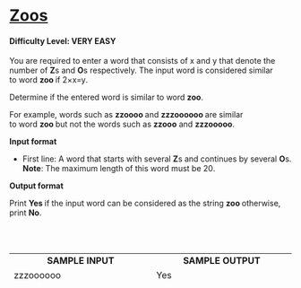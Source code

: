 <!DOCTYPE html>
<html>
<body>


<h1 style="color:Tomato;"><a href="https://www.hackerearth.com/practice/basic-programming/input-output/basics-of-input-output/practice-problems/algorithm/is-zoo-f6f309e7/">Zoos</a></h1>

<h4><b> Difficulty Level: VERY EASY </b></h4>

<div class="soumen-lab">
<p>You are required to enter a word that consists of&nbsp;<span class="mathjax-latex"><span id="MathJax-Element-1-Frame" class="MathJax_SVG" style="display: inline-block; font-style: normal; font-weight: normal; line-height: normal; font-size: 14px; text-indent: 0px; text-align: left; text-transform: none; letter-spacing: normal; word-spacing: normal; overflow-wrap: normal; white-space: nowrap; float: none; direction: ltr; max-width: none; max-height: none; min-width: 0px; min-height: 0px; border: 0px; padding: 0px; margin: 0px; position: relative;" tabindex="0" role="presentation" data-mathml="&lt;math xmlns=&quot;http://www.w3.org/1998/Math/MathML&quot;&gt;&lt;mi&gt;x&lt;/mi&gt;&lt;/math&gt;"><span class="MJX_Assistive_MathML" role="presentation">x</span></span></span>&nbsp;and&nbsp;<span class="mathjax-latex"><span id="MathJax-Element-2-Frame" class="MathJax_SVG" style="display: inline-block; font-style: normal; font-weight: normal; line-height: normal; font-size: 14px; text-indent: 0px; text-align: left; text-transform: none; letter-spacing: normal; word-spacing: normal; overflow-wrap: normal; white-space: nowrap; float: none; direction: ltr; max-width: none; max-height: none; min-width: 0px; min-height: 0px; border: 0px; padding: 0px; margin: 0px; position: relative;" tabindex="0" role="presentation" data-mathml="&lt;math xmlns=&quot;http://www.w3.org/1998/Math/MathML&quot;&gt;&lt;mi&gt;y&lt;/mi&gt;&lt;/math&gt;"><span class="MJX_Assistive_MathML" role="presentation">y</span></span></span>&nbsp;that denote&nbsp;the number of&nbsp;<strong>Z</strong>s&nbsp;and&nbsp;<strong>O</strong>s respectively. The input word is considered similar to&nbsp;word&nbsp;<strong>zoo&nbsp;</strong>if&nbsp;<span class="mathjax-latex"><span id="MathJax-Element-3-Frame" class="MathJax_SVG" style="display: inline-block; font-style: normal; font-weight: normal; line-height: normal; font-size: 14px; text-indent: 0px; text-align: left; text-transform: none; letter-spacing: normal; word-spacing: normal; overflow-wrap: normal; white-space: nowrap; float: none; direction: ltr; max-width: none; max-height: none; min-width: 0px; min-height: 0px; border: 0px; padding: 0px; margin: 0px; position: relative;" tabindex="0" role="presentation" data-mathml="&lt;math xmlns=&quot;http://www.w3.org/1998/Math/MathML&quot;&gt;&lt;mn&gt;2&lt;/mn&gt;&lt;mo&gt;&amp;#x00D7;&lt;/mo&gt;&lt;mi&gt;x&lt;/mi&gt;&lt;mo&gt;=&lt;/mo&gt;&lt;mi&gt;y&lt;/mi&gt;&lt;/math&gt;"><span class="MJX_Assistive_MathML" role="presentation">2&times;x=y</span></span></span>.</p>
<p>Determine if the entered word is similar to&nbsp;word&nbsp;<strong>zoo</strong>.</p>
<p>For example, words such as&nbsp;<strong>zzoooo</strong><strong>&nbsp;</strong>and&nbsp;<strong>zzzoooooo&nbsp;</strong>are similar to&nbsp;word&nbsp;<strong>zoo&nbsp;</strong>but not the words such as&nbsp;<strong>zzooo</strong>&nbsp;and&nbsp;<strong>zzzooooo</strong>.</p>
<p><strong>Input format</strong></p>
<ul>
<li>First line: A word that starts with several&nbsp;<strong>Z</strong>s and continues by several&nbsp;<strong>O</strong>s.<br /><strong>Note</strong>: The&nbsp;maximum length of this word must be&nbsp;<strong><span class="mathjax-latex"><span id="MathJax-Element-4-Frame" class="MathJax_SVG" style="display: inline-block; font-style: normal; font-weight: normal; line-height: normal; font-size: 14px; text-indent: 0px; text-align: left; text-transform: none; letter-spacing: normal; word-spacing: normal; overflow-wrap: normal; white-space: nowrap; float: none; direction: ltr; max-width: none; max-height: none; min-width: 0px; min-height: 0px; border: 0px; padding: 0px; margin: 0px; position: relative;" tabindex="0" role="presentation" data-mathml="&lt;math xmlns=&quot;http://www.w3.org/1998/Math/MathML&quot;&gt;&lt;mn&gt;20&lt;/mn&gt;&lt;/math&gt;"><span class="MJX_Assistive_MathML" role="presentation">20</span></span></span></strong>.</li>
</ul>
<p><strong>Output format</strong></p>
<p>Print&nbsp;<strong>Yes&nbsp;</strong>if the input word can be&nbsp;considered as the string&nbsp;<strong>zoo&nbsp;</strong>otherwise, print&nbsp;<strong>No</strong>.</p>
</div>
<div class="less-margin-2 input-output-container">
<div class="input-output right-border">
<div class="form-label">
<div class="weight-600 less-margin-right light float-left small">&nbsp;</div>
<div class="input-output-opt float-right">&nbsp;</div>
</div>
</div>
<div class="input-output">
<div class="dark">
<table style="height: 50px;" width="610">
<tbody>
<tr>
<td style="width: 297px; text-align: center;"><strong>SAMPLE INPUT</strong></td>
<td style="width: 297px; text-align: center;"><strong>SAMPLE OUTPUT</strong></td>
</tr>
<tr>
<td style="width: 297px;">zzzoooooo</td>
<td style="width: 297px;">Yes</td>
</tr>
</tbody>
</table>
</div>
</div>
</div>

</body>
